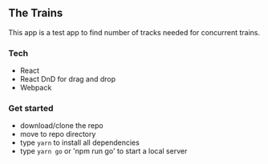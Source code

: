 ## The Trains

This app is a test app to find number of tracks needed for concurrent trains.

### Tech

- React
- React DnD for drag and drop
- Webpack

### Get started
- download/clone the repo
- move to repo directory
- type `yarn` to install all dependencies
- type `yarn go` or 'npm run go' to start a local server 
